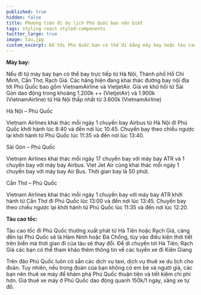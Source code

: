 ```yaml
---
published: true
hidden: false
title: Phương tiện đi du lịch Phú Quốc bạn nên biết
tags: styling react styled-components
twitter_large: true
image: tau.jpg
custom_excerpt: Để tới Phú Quốc bạn có thể đi bằng máy bay hoặc tàu cao tốc.
---
```


**Máy bay:**

Nếu đi từ máy bay bạn có thể bay trực tiếp từ Hà Nội, Thành phố Hồ Chí Minh, Cần Thơ, Rạch Giá. Các hãng hiện đang khai thác đường bay nội địa tới Phú Quốc bao gồm VietnamAirline và VietjetAir. Giá vé khứ hồi từ Sài Gòn dao động trong khoảng 1.200k ++ (VietjetAir) và 1.900k (VietnamAirline) từ Hà Nội thấp nhất từ 3.600k (VietnamAirline)

Hà Nội – Phú Quốc

Vietnam Airlines khai thác mỗi ngày 1 chuyến bay Airbus từ Hà Nội đi Phú Quốc khởi hành lúc 8:40 và đến nơi lúc 10:45. Chuyến bay theo chiều ngược lại khởi hành từ Phú Quốc lúc 11:35 và đến nơi lúc 13:40.

Sài Gòn – Phú Quốc

Vietnam Airlines khai thác mỗi ngày 17 chuyến bay với máy bay ATR và 1 chuyến bay với máy bay Airbus. Viet Jet Air cùng khai thác mỗi ngày 1 chuyến bay với máy bay Air Bus. Thời gian bay là 50 phút.

Cần Thơ – Phú Quốc

Vietnam Airlines khai thác mỗi ngày 1 chuyến bay với máy bay ATR khởi hành từ Cần Thơ đi Phú Quốc lúc 13:00 và đến nơi lúc 13:45. Chuyến bay theo chiều ngược lại khởi hành từ Phú Quốc lúc 11:35 và đến nơi lúc 12:20.

**Tàu cao tốc:**

Tàu cao tốc đi Phú Quốc thường xuất phát từ Hà Tiên hoặc Rạch Giá, cảng đến tại Phú Quốc sẽ là Hàm Ninh hoặc Đá Chồng, tùy vào điều kiện thời tiết trên biển mà thời gian đi của tàu sẽ thay đổi. Để di chuyển tơí Hà Tiên, Rạch Giá các bạn có thể tham khảo thêm thông tin về các tuyến xe đi Kiên Giang

Trên đảo Phú Quốc luôn có sẵn các dịch vụ taxi, dịch vụ thuê xe du lịch cho đoàn. Tuy nhiên, nếu trong đoàn của bạn không có em bé và người già, các bạn nên thuê xe máy để khám phá Phú Quốc thuận tiện và tiết kiệm chi phí hơn. Giá thuê xe máy ở Phú Quốc dao động quanh 150k/1 ngày, xăng xe tự đổ.